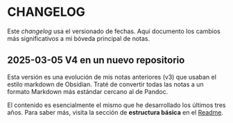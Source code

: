 # CHANGELOG
Este *changelog* usa el versionado de fechas. Aquí documento los cambios más significativos a mi bóveda principal de notas.

## 2025-03-05 V4 en un nuevo repositorio

Esta versión es una evolución de mis notas anteriores (v3) que usaban el estilo markdown de Obsidian. Traté de convertir todas las notas a un formato Markdown más estándar cercano al de Pandoc.

El contenido es esencialmente el mismo que he desarrollado los últimos tres años. Para saber más, visita la sección de **estructura básica** en el [Readme](README.md).

